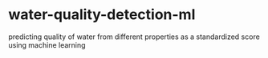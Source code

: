 # water-quality-detection-ml
predicting quality of water from different properties as a standardized score using machine learning
